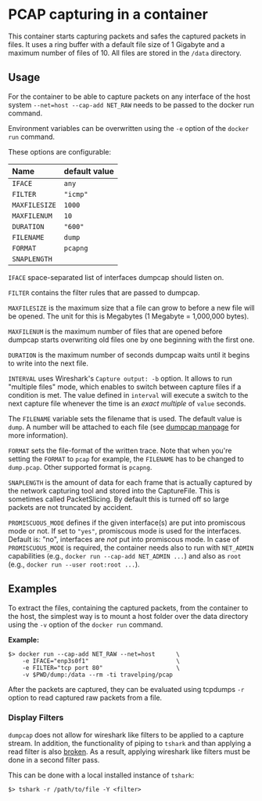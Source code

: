 # PCAP capturing in a container

This container starts capturing packets and safes the captured packets in
files. It uses a ring buffer with a default file size of 1 Gigabyte and a
maximum number of files of 10. All files are stored in the `/data` directory.

## Usage

For the container to be able to capture packets on any interface of the host
system `--net=host --cap-add NET_RAW` needs to be passed to the docker run command.

Environment variables can be overwritten using the `-e` option of the `docker
run` command.

These options are configurable:

| Name          | default value |
|:--------------|:--------------|
| `IFACE`       |         `any` |
| `FILTER`      |      `"icmp"` |
| `MAXFILESIZE` |        `1000` |
| `MAXFILENUM`  |          `10` |
| `DURATION`    |       `"600"` |
| `FILENAME`    |        `dump` |
| `FORMAT`      |      `pcapng` |
| `SNAPLENGTH`  | <deactivated> |

`IFACE` space-separated list of interfaces dumpcap should listen on.

`FILTER` contains the filter rules that are passed to dumpcap.

`MAXFILESIZE` is the maximum size that a file can grow to before a new file
will be opened. The unit for this is Megabytes (1 Megabyte = 1,000,000 bytes).

`MAXFILENUM` is the maximum number of files that are opened before dumpcap
starts overwriting old files one by one beginning with the first one.

`DURATION` is the maximum number of seconds dumpcap waits until it begins to
write into the next file.

`INTERVAL` uses Wireshark's `Capture output: -b` option. It allows to run
"multiple files" mode, which enables to switch between capture files if a
condition is met. The value defined in `interval` will execute a switch to the
next capture file whenever the time is an *exact multiple* of `value` seconds.

The `FILENAME` variable sets the filename that is used. The default value is
`dump`. A number will be attached to each file (see [dumpcap manpage][1] for more
information).

`FORMAT` sets the file-format of the written trace. Note that when you're
setting the `FORMAT` to `pcap` for example, the `FILENAME` has to be changed
to `dump.pcap`.  Other supported format is `pcapng`.

`SNAPLENGTH` is the amount of data for each frame that is actually captured by
the network capturing tool and stored into the CaptureFile. This is sometimes
called PacketSlicing.  By default this is turned off so large packets are not
truncated by accident.

`PROMISCUOUS_MODE` defines if the given interface(s) are put into promiscous
mode or not. If set to `"yes"`, promiscous mode is used for the interfaces.
Default is: "no", interfaces are _not_ put into promiscous mode.
In case of `PROMISCUOUS_MODE` is required, the container needs also to run
with `NET_ADMIN` capabilities (e.g., `docker run --cap-add NET_ADMIN ...`) and
also as `root` (e.g., `docker run --user root:root ...`).

## Examples

To extract the files, containing the captured packets, from the container to
the host, the simplest way is to mount a host folder over the data directory
using the `-v` option of the `docker run` command.

**Example:**

    $> docker run --cap-add NET_RAW --net=host      \
        -e IFACE="enp3s0f1"                         \
        -e FILTER="tcp port 80"                     \
        -v $PWD/dump:/data --rm -ti travelping/pcap

After the packets are captured, they can be evaluated using tcpdumps `-r`
option to read captured raw packets from a file.

### Display Filters

`dumpcap` does not allow for wireshark like filters to be applied to a capture
stream. In addition, the functionality of piping to `tshark` and than applying
a read filter is also [broken][2]. As a result, applying wireshark like
filters must be done in a second filter pass.

This can be done with a local installed instance of `tshark`:

    $> tshark -r /path/to/file -Y <filter>

[1]: https://www.wireshark.org/docs/man-pages/dumpcap.html
[2]: https://bugs.wireshark.org/bugzilla/show_bug.cgi?id=2234
